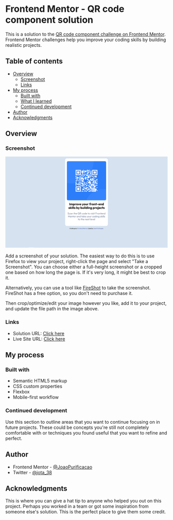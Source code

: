 # Frontend Mentor - QR code component solution

This is a solution to the [QR code component challenge on Frontend Mentor](https://www.frontendmentor.io/challenges/qr-code-component-iux_sIO_H). Frontend Mentor challenges help you improve your coding skills by building realistic projects.

## Table of contents
- [Overview](#overview)
	- [Screenshot](#screenshot)
	- [Links](#links)
- [My process](#my-process)
	- [Built with](#built-with)
	- [What I learned](#what-i-learned)
	- [Continued development](#continued-development)
- [Author](#author)
- [Acknowledgments](#acknowledgments)
## Overview
### Screenshot
![ScreenShot](./assets/design/screenshot.PNG)

Add a screenshot of your solution. The easiest way to do this is to use Firefox to view your project, right-click the page and select "Take a Screenshot". You can choose either a full-height screenshot or a cropped one based on how long the page is. If it's very long, it might be best to crop it.

Alternatively, you can use a tool like [FireShot](https://getfireshot.com/) to take the screenshot. FireShot has a free option, so you don't need to purchase it.

Then crop/optimize/edit your image however you like, add it to your project, and update the file path in the image above.
  
### Links
- Solution URL: [Click here](https://github.com/JoaoPurificacao/qr-code-component)
- Live Site URL: [Click here](https://your-live-site-url.com)
## My process
### Built with
- Semantic HTML5 markup
- CSS custom properties
- Flexbox
- Mobile-first workflow
### Continued development
Use this section to outline areas that you want to continue focusing on in future projects. These could be concepts you're still not completely comfortable with or techniques you found useful that you want to refine and perfect.
## Author
- Frontend Mentor - [@JoaoPurificacao](https://www.frontendmentor.io/profile/JoaoPurificacao)
- Twitter - [@jota_38](https://twitter.com/Jota_38)
## Acknowledgments
This is where you can give a hat tip to anyone who helped you out on this project. Perhaps you worked in a team or got some inspiration from someone else's solution. This is the perfect place to give them some credit.